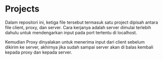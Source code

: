 # Projects

Dalam repositori ini, ketiga file tersebut termasuk satu project dipisah antara file client, proxy, dan server. Cara kerjanya adalah server dimulai terlebih dahulu untuk
mendengarkan input pada port tertentu di localhost.

Kemudian Proxy dinyalakan untuk menerima input dari client sebelum dikirim ke server, akhirnya jika sudah sampai server akan di balas kembali kepada proxy dan kepada server.
